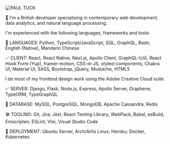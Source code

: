 ![PAUL TUCK](https://i.ibb.co/4KyYZ0B/pt-inverted.png)

🚀 I'm a British developer specialising in contemporary web development, data analytics, and natural language processing.

I'm experienced with the following languages, frameworks and tools:

💬 LANGUAGES: Python, TypeScript/JavaScript, SQL, GraphQL, Bash; English (Native), Mandarin Chinese

✅ CLIENT: React, React Native, Next.js, Apollo Client, GraphQL-(cli), React Hook Form (Yup), framer-motion, CSS-in-JS, styled-components, Chakra UI, Material UI, SASS, Bootstrap, jQuery, Mustache, HTML5

I do most of my frontend design work using the Adobe Creative Cloud suite.

✅ SERVER: Django, Flask, Node.js, Express, Apollo Server, Graphene, TypeORM, TypeGraphQL 

📖 DATABASE: MySQL, PostgreSQL, MongoDB, Apache Cassandra, Redis

🛠️ TOOLING: Git, Jira; Jest, React Testing Library; WebPack, Babel, esBuild, Emscripten; ESLint; Vim, Visual Studio Code

🚀 DEPLOYMENT: Ubuntu Server, Arch/Artix Linux; Heroku; Docker, Kubernetes

<!--
**pau1tuck/pau1tuck** is a ✨ _special_ ✨ repository because its `README.md` (this file) appears on your GitHub profile.

Here are some ideas to get you started:

- 🔭 I’m currently working on ...
- 🌱 I’m currently learning ...
- 👯 I’m looking to collaborate on ...
- 🤔 I’m looking for help with ...
- 💬 Ask me about ...
- 📫 How to reach me: ...
- 😄 Pronouns: ...
- ⚡ Fun fact: ...
-->
